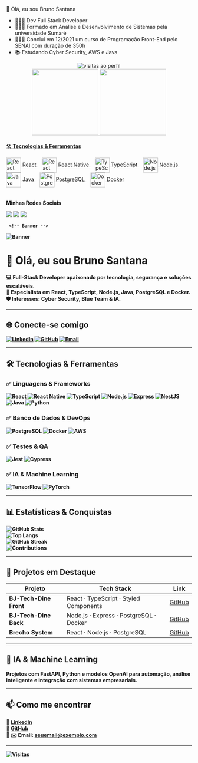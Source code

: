  
 👋 Olá, eu sou Bruno Santana

 
- 👨🏼‍💻 Dev Full Stack Developer
- 👨🏻‍🎓 Formado em Análise e Desenvolvimento de Sistemas pela universidade Sumaré
- 👨🏻‍🎓 Conclui em 12/2021 um curso de Programação Front-End pelo SENAI com duração de 350h
- 📚 Estudando Cyber Security, AWS e Java

 <div align ="center"> <img src="https://komarev.com/ghpvc/?username=BrunooSanttana&color=blue" alt="visitas ao perfil" > 
 </div>
<div align="center"> 
  <a href="https://github.com/BrunooSanttana">
  <img height="180em" src="https://github-readme-stats.vercel.app/api?username=BrunooSanttana&show_icons=true&theme=dark&include_all_commits=true&count_private=true"/>
  <img height="180em" src="https://github-readme-stats.vercel.app/api/top-langs/?username=BrunooSanttana&layout=compact&langs_count=7&theme=dark"/>
</div> <br>  
   🛠 <strong> Tecnologias & Ferramentas</strong> 
 <div style="display: inline_block"><br>

  <!-- React -->
  <a href="https://reactjs.org/" target="_blank">
    <img align="center" alt="React" height="40" width="40" src="https://cdn.jsdelivr.net/gh/devicons/devicon/icons/react/react-original.svg" />
    <span>React</span>
  </a>&nbsp;&nbsp;

  <!-- React Native -->
  <a href="https://reactnative.dev/" target="_blank">
    <img align="center" alt="React Native" height="40" width="40" src="https://cdn.jsdelivr.net/gh/devicons/devicon/icons/react/react-original.svg" />
    <span>React Native</span>
  </a>&nbsp;&nbsp;

  <!-- TypeScript -->
  <a href="https://www.typescriptlang.org/" target="_blank">
    <img align="center" alt="TypeScript" height="40" width="40" src="https://cdn.jsdelivr.net/gh/devicons/devicon/icons/typescript/typescript-original.svg" />
    <span>TypeScript</span>
  </a>&nbsp;&nbsp;

  <!-- Node.js -->
  <a href="https://nodejs.org/" target="_blank">
    <img align="center" alt="Node.js" height="40" width="40" src="https://cdn.jsdelivr.net/gh/devicons/devicon/icons/nodejs/nodejs-original.svg" />
    <span>Node.js</span>
  </a>&nbsp;&nbsp;

  <!-- Java -->
  <a href="https://www.java.com/" target="_blank">
    <img align="center" alt="Java" height="40" width="40" src="https://cdn.jsdelivr.net/gh/devicons/devicon/icons/java/java-original.svg" />
    <span>Java</span>
  </a>&nbsp;&nbsp;

  <!-- PostgreSQL -->
  <a href="https://www.postgresql.org/" target="_blank">
    <img align="center" alt="PostgreSQL" height="40" width="40" src="https://cdn.jsdelivr.net/gh/devicons/devicon/icons/postgresql/postgresql-original.svg" />
    <span>PostgreSQL</span>
  </a>&nbsp;&nbsp;

  <!-- Docker -->
  <a href="https://www.docker.com/" target="_blank">
    <img align="center" alt="Docker" height="40" width="40" src="https://cdn.jsdelivr.net/gh/devicons/devicon/icons/docker/docker-original.svg" />
    <span>Docker</span>
  </a>
  


</div>

  </div>
    <br>
    <br>
    <div> <strong>Minhas Redes Sociais <strong> <br> 
      
  <a href="https://www.instagram.com/brunos_santana/" target="_blank"><img src="https://img.shields.io/badge/-Instagram-%23E4405F?style=for-the-badge&logo=instagram&logoColor=white" target="_blank"></a>
  <a href = "mailto:brunoliveiraq@gmail.com"><img src="https://img.shields.io/badge/-Gmail-%23333?style=for-the-badge&logo=gmail&logoColor=white" target="_blank"></a>
  <a href="https://www.linkedin.com/in/brunoo-santtana/" target="_blank"><img src="https://img.shields.io/badge/-LinkedIn-%230077B5?style=for-the-badge&logo=linkedin&logoColor=white" target="_blank"></a> 
     </div>

     <!-- Banner -->
![Banner](https://i.imgur.com/z0t3U4M.gif)

# 👋 Olá, eu sou Bruno Santana  
💻 **Full-Stack Developer** apaixonado por tecnologia, segurança e soluções escaláveis.  
🚀 Especialista em **React, TypeScript, Node.js, Java, PostgreSQL e Docker**.  
🛡️ Interesses: **Cyber Security, Blue Team & IA**.  

---

## 🌐 Conecte-se comigo
[![LinkedIn](https://img.shields.io/badge/LinkedIn-0A66C2?style=for-the-badge&logo=linkedin&logoColor=white)](https://www.linkedin.com/in/seuusuario)
[![GitHub](https://img.shields.io/badge/GitHub-181717?style=for-the-badge&logo=github&logoColor=white)](https://github.com/seuusuario)
[![Email](https://img.shields.io/badge/Email-D14836?style=for-the-badge&logo=gmail&logoColor=white)](mailto:seuemail@exemplo.com)

---

## 🛠 Tecnologias & Ferramentas

### ✅ **Linguagens & Frameworks**
![React](https://img.shields.io/badge/React-61DAFB?style=for-the-badge&logo=react&logoColor=black)
![React Native](https://img.shields.io/badge/React%20Native-61DAFB?style=for-the-badge&logo=react&logoColor=black)
![TypeScript](https://img.shields.io/badge/TypeScript-007ACC?style=for-the-badge&logo=typescript&logoColor=white)
![Node.js](https://img.shields.io/badge/Node.js-339933?style=for-the-badge&logo=node.js&logoColor=white)
![Express](https://img.shields.io/badge/Express-000000?style=for-the-badge&logo=express&logoColor=white)
![NestJS](https://img.shields.io/badge/NestJS-E0234E?style=for-the-badge&logo=nestjs&logoColor=white)
![Java](https://img.shields.io/badge/Java-007396?style=for-the-badge&logo=java&logoColor=white)
![Python](https://img.shields.io/badge/Python-3776AB?style=for-the-badge&logo=python&logoColor=white)

### ✅ **Banco de Dados & DevOps**
![PostgreSQL](https://img.shields.io/badge/PostgreSQL-316192?style=for-the-badge&logo=postgresql&logoColor=white)
![Docker](https://img.shields.io/badge/Docker-2496ED?style=for-the-badge&logo=docker&logoColor=white)
![AWS](https://img.shields.io/badge/AWS-232F3E?style=for-the-badge&logo=amazonaws&logoColor=white)

### ✅ **Testes & QA**
![Jest](https://img.shields.io/badge/Jest-C21325?style=for-the-badge&logo=jest&logoColor=white)
![Cypress](https://img.shields.io/badge/Cypress-17202C?style=for-the-badge&logo=cypress&logoColor=white)

### ✅ **IA & Machine Learning**
![TensorFlow](https://img.shields.io/badge/TensorFlow-FF6F00?style=for-the-badge&logo=tensorflow&logoColor=white)
![PyTorch](https://img.shields.io/badge/PyTorch-EE4C2C?style=for-the-badge&logo=pytorch&logoColor=white)

---

## 📊 Estatísticas & Conquistas
![GitHub Stats](https://github-readme-stats.vercel.app/api?username=seuusuario&show_icons=true&theme=radical)  
![Top Langs](https://github-readme-stats.vercel.app/api/top-langs/?username=seuusuario&layout=compact&theme=radical)  
![GitHub Streak](https://github-readme-streak-stats.herokuapp.com/?user=seuusuario&theme=radical)  
![Contributions](https://github-profile-summary-cards.vercel.app/api/cards/profile-details?username=seuusuario&theme=radical)

---

## 🚀 Projetos em Destaque

| Projeto                | Tech Stack                                    | Link                                                                 |
|------------------------|----------------------------------------------|----------------------------------------------------------------------|
| **BJ-Tech-Dine Front** | React · TypeScript · Styled Components      | [GitHub](https://github.com/seuusuario/bj-tech-dine-front)          |
| **BJ-Tech-Dine Back**  | Node.js · Express · PostgreSQL · Docker     | [GitHub](https://github.com/seuusuario/bj-tech-dine-back)           |
| **Brecho System**      | React · Node.js · PostgreSQL                | [GitHub](https://github.com/seuusuario/brecho-system)               |

---

## 🤖 IA & Machine Learning
Projetos com **FastAPI**, **Python** e **modelos OpenAI** para automação, análise inteligente e integração com sistemas empresariais.

---

## 📫 Como me encontrar
📌 [LinkedIn](https://www.linkedin.com/in/seuusuario)  
📌 [GitHub](https://github.com/seuusuario)  
📌 ✉️ **Email:** seuemail@exemplo.com  

---

![Visitas](https://komarev.com/ghpvc/?username=seuusuario&color=blue)

     
      
